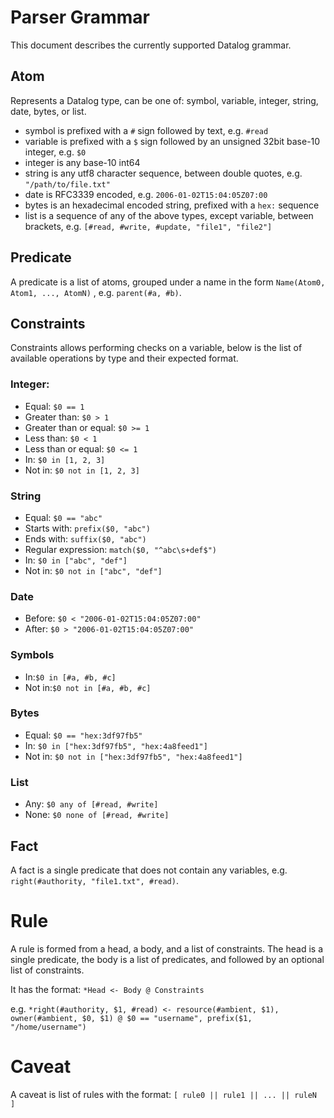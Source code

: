 # Parser Grammar

This document describes the currently supported Datalog grammar.

## Atom

Represents a Datalog type, can be one of: symbol, variable, integer, string, date, bytes, or list.

- symbol is prefixed with a `#` sign followed by text, e.g. `#read`
- variable is prefixed with a `$` sign followed by an unsigned 32bit base-10 integer,  e.g. `$0`
- integer is any base-10 int64
- string is any utf8 character sequence, between double quotes, e.g. `"/path/to/file.txt"`
- date is RFC3339 encoded, e.g. `2006-01-02T15:04:05Z07:00`
- bytes is an hexadecimal encoded string, prefixed with a `hex:` sequence
- list is a sequence of any of the above types, except variable, between brackets, e.g. `[#read, #write, #update, "file1", "file2"]`

## Predicate

A predicate is a list of atoms, grouped under a name in the form `Name(Atom0, Atom1, ..., AtomN)` , e.g. `parent(#a, #b)`.

## Constraints

Constraints allows performing checks on a variable, below is the list of available operations by type and their expected format.

### Integer:

- Equal: `$0 == 1`
- Greater than: `$0 > 1`
- Greater than or equal: `$0 >= 1`
- Less than: `$0 < 1`
- Less than or equal: `$0 <= 1`
- In: `$0 in [1, 2, 3]`
- Not in: `$0 not in [1, 2, 3]`

###  String

- Equal: `$0 == "abc"`
- Starts with: `prefix($0, "abc")`
- Ends with: `suffix($0, "abc")`
- Regular expression: `match($0, "^abc\s+def$") `
- In: `$0 in ["abc", "def"]`
- Not in: `$0 not in ["abc", "def"]`

### Date

- Before: `$0 < "2006-01-02T15:04:05Z07:00"`
- After: `$0 > "2006-01-02T15:04:05Z07:00"`

### Symbols

- In:`$0 in [#a, #b, #c]`
- Not in:`$0 not in [#a, #b, #c]`

### Bytes

- Equal: `$0 == "hex:3df97fb5"`
- In: `$0 in ["hex:3df97fb5", "hex:4a8feed1"]`
- Not in: `$0 not in ["hex:3df97fb5", "hex:4a8feed1"]`

### List

- Any: `$0 any of [#read, #write]`
- None: `$0 none of [#read, #write]`

## Fact

A fact is a single predicate that does not contain any variables, e.g. `right(#authority, "file1.txt", #read)`.

# Rule

A rule is formed from a head, a body, and a list of constraints.
The head is a single predicate, the body is a list of predicates, and followed by an optional list of constraints.

It has the format: `*Head <- Body @ Constraints`

e.g. `*right(#authority, $1, #read) <- resource(#ambient, $1), owner(#ambient, $0, $1) @ $0 == "username", prefix($1, "/home/username")`

# Caveat

A caveat is list of rules with the format: `[ rule0 || rule1 || ... || ruleN ]`
